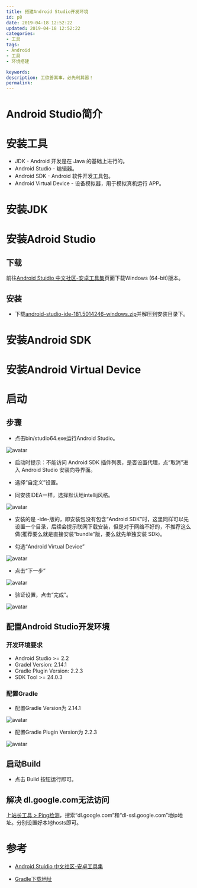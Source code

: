 ```yaml
---
title: 搭建Android Studio开发环境
id: p8
date: 2019-04-18 12:52:22
updated: 2019-04-18 12:52:22
categories: 
- 工具
tags: 
- Android
- 工具
- 环境搭建

keywords:
description: 工欲善其事，必先利其器！
permalink:
---
```


# Android Studio简介

# 安装工具

* JDK - Android 开发是在 Java 的基础上进行的。
* Android Studio - 编辑器。
* Android SDK - Android 软件开发工具包。
* Android Virtual Device - 设备模拟器，用于模拟真机运行 APP。

# 安装JDK



# 安装Adroid Studio

## 下载

前往[Android Stuidio 中文社区-安卓工具集](http://www.android-studio.org/)页面下载Windows
(64-bit)版本。

## 安装

* 下载[android-studio-ide-181.5014246-windows.zip](https://dl.google.com/dl/android/studio/ide-zips/3.2.0.26/android-studio-ide-181.5014246-windows.zip)并解压到安装目录下。


# 安装Android SDK


# 安装Android Virtual Device


# 启动

## 步骤

* 点击bin/studio64.exe运行Android Studio。

![avatar](../images/androidstudio.firstrun.png)

* 启动时提示：不能访问 Android SDK 插件列表，是否设置代理，点“取消”进入 Android Studio 安装向导界面。

* 选择“自定义”设置。

* 同安装IDEA一样，选择默认地intellij风格。

![avatar](../images/as03.png)

* 安装的是 -ide-版的，即安装包没有包含“Android SDK”时，这里同样可以先设置一个目录，后续会提示联网下载安装，但是对于网络不好的，不推荐这么做(推荐要么就是直接安装“bundle”版，要么就先单独安装 SDk)。


* 勾选“Android Virtual Device”

![avatar](../images/as04.png)

* 点击“下一步”

![avatar](../images/as05.png)

* 验证设置，点击“完成”。

![avatar](../images/as06.png)

## 配置Android Studio开发环境

### 开发环境要求

* Android Studio >= 2.2
* Gradel Version: 2.14.1
* Gradle Plugin Version: 2.2.3
* SDK Tool >= 24.0.3

### 配置Gradle

* 配置Gradle Version为 2.14.1

![avatar](../images/as07.png)

* 配置Gradle Plugin Version为 2.2.3

![avatar](../images/as08.png)

## 启动Build

* 点击 Build 按钮运行即可。

## 解决 dl.google.com无法访问

上[站长工具 > Ping检测](http://ping.chinaz.com)，搜索“dl.google.com”和“dl-ssl.google.com”地ip地址。分别设置好本地hosts即可。

# 参考

* [Android Stuidio 中文社区-安卓工具集](http://www.android-studio.org/)

* [Gradle下载地址](https://services.gradle.org/distributions/)